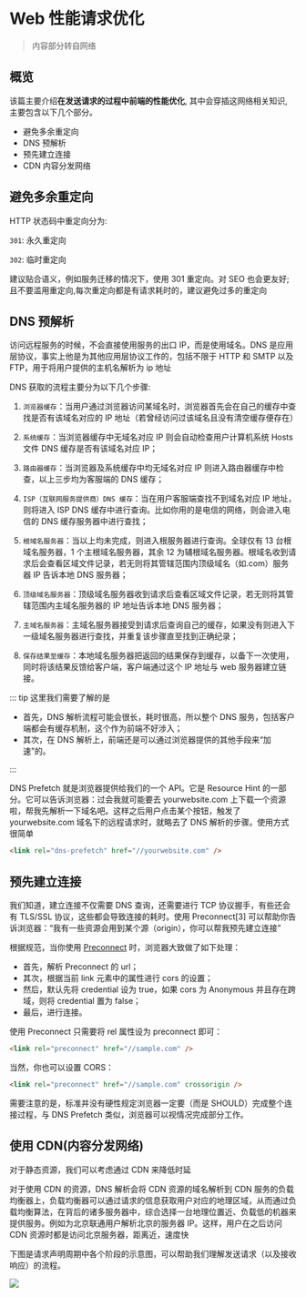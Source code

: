 # Web 性能请求优化

> 内容部分转自网络

## 概览

该篇主要介绍**在发送请求的过程中前端的性能优化**, 其中会穿插这网络相关知识, 主要包含以下几个部分。

- 避免多余重定向
- DNS 预解析
- 预先建立连接
- CDN 内容分发网络

## 避免多余重定向

HTTP 状态码中重定向分为:

`301`: 永久重定向

`302`: 临时重定向

建议贴合语义，例如服务迁移的情况下，使用 301 重定向。对 SEO 也会更友好;
且不要滥用重定向,每次重定向都是有请求耗时的，建议避免过多的重定向

## DNS 预解析

访问远程服务的时候，不会直接使用服务的出口 IP，而是使用域名。DNS 是应用层协议，事实上他是为其他应用层协议工作的，包括不限于 HTTP 和 SMTP 以及 FTP，用于将用户提供的主机名解析为 ip 地址

DNS 获取的流程主要分为以下几个步骤:

1. `浏览器缓存`：当用户通过浏览器访问某域名时，浏览器首先会在自己的缓存中查找是否有该域名对应的 IP 地址（若曾经访问过该域名且没有清空缓存便存在）

2. `系统缓存`：当浏览器缓存中无域名对应 IP 则会自动检查用户计算机系统 Hosts 文件 DNS 缓存是否有该域名对应 IP；

3. `路由器缓存`：当浏览器及系统缓存中均无域名对应 IP 则进入路由器缓存中检查，以上三步均为客服端的 DNS 缓存；

4. `ISP（互联网服务提供商）DNS 缓存`：当在用户客服端查找不到域名对应 IP 地址，则将进入 ISP DNS 缓存中进行查询。比如你用的是电信的网络，则会进入电信的 DNS 缓存服务器中进行查找；

5. `根域名服务器`：当以上均未完成，则进入根服务器进行查询。全球仅有 13 台根域名服务器，1 个主根域名服务器，其余 12 为辅根域名服务器。根域名收到请求后会查看区域文件记录，若无则将其管辖范围内顶级域名（如.com）服务器 IP 告诉本地 DNS 服务器；

6. `顶级域名服务器`：顶级域名服务器收到请求后查看区域文件记录，若无则将其管辖范围内主域名服务器的 IP 地址告诉本地 DNS 服务器；

7. `主域名服务器`：主域名服务器接受到请求后查询自己的缓存，如果没有则进入下一级域名服务器进行查找，并重复该步骤直至找到正确纪录；

8. `保存结果至缓存`：本地域名服务器把返回的结果保存到缓存，以备下一次使用，同时将该结果反馈给客户端，客户端通过这个 IP 地址与 web 服务器建立链接。

::: tip 这里我们需要了解的是

- 首先，DNS 解析流程可能会很长，耗时很高，所以整个 DNS 服务，包括客户端都会有缓存机制，这个作为前端不好涉入；
- 其次，在 DNS 解析上，前端还是可以通过浏览器提供的其他手段来“加速”的。

:::

DNS Prefetch 就是浏览器提供给我们的一个 API。它是 Resource Hint 的一部分。它可以告诉浏览器：过会我就可能要去 yourwebsite.com 上下载一个资源啦，帮我先解析一下域名吧。这样之后用户点击某个按钮，触发了 yourwebsite.com 域名下的远程请求时，就略去了 DNS 解析的步骤。使用方式很简单

```html
<link rel="dns-prefetch" href="//yourwebsite.com" />
```

## 预先建立连接

我们知道，建立连接不仅需要 DNS 查询，还需要进行 TCP 协议握手，有些还会有 TLS/SSL 协议，这些都会导致连接的耗时。使用 Preconnect[3] 可以帮助你告诉浏览器：“我有一些资源会用到某个源（origin），你可以帮我预先建立连接”

根据规范，当你使用 [Preconnect](https://www.w3.org/TR/resource-hints/#preconnect) 时，浏览器大致做了如下处理：

- 首先，解析 Preconnect 的 url；
- 其次，根据当前 link 元素中的属性进行 cors 的设置；
- 然后，默认先将 credential 设为 true，如果 cors 为 Anonymous 并且存在跨域，则将 credential 置为 false；
- 最后，进行连接。

使用 Preconnect 只需要将 rel 属性设为 preconnect 即可：

```html
<link rel="preconnect" href="//sample.com" />
```

当然，你也可以设置 CORS：

```html
<link rel="preconnect" href="//sample.com" crossorigin />
```

需要注意的是，标准并没有硬性规定浏览器一定要（而是 SHOULD）完成整个连接过程，与 DNS Prefetch 类似，浏览器可以视情况完成部分工作。

## 使用 CDN(内容分发网络)

对于静态资源，我们可以考虑通过 CDN 来降低时延

对于使用 CDN 的资源，DNS 解析会将 CDN 资源的域名解析到 CDN 服务的负载均衡器上，负载均衡器可以通过请求的信息获取用户对应的地理区域，从而通过负载均衡算法，在背后的诸多服务器中，综合选择一台地理位置近、负载低的机器来提供服务。例如为北京联通用户解析北京的服务器 IP。这样，用户在之后访问 CDN 资源时都是访问北京服务器，距离近，速度快

下图是请求声明周期中各个阶段的示意图，可以帮助我们理解发送请求（以及接收响应）的流程。

![](/blog/skills/cdn.png)
